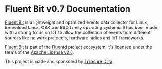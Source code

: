 # Fluent Bit v0.7 Documentation

[Fluent Bit](http://fluentbit.io) is a lightweight and optimized events data collector for Linux, Embedded Linux, OSX and BSD family operating systems. It has been made with a strong focus on IoT to allow the collection of events from different sources like network protocols, hardware radios and IoT frameworks.

[Fluent Bit](http://fluentbit.io) is part of the [Fluentd](http://fluentd.org) project ecosystem, it's licensed under the terms of the [Apache License v2.0](http://www.apache.org/licenses/LICENSE-2.0).

This project is made and sponsored by [Treasure Data](https://www.treasuredata.com).
